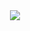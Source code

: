 <div align=center>
<img src="https://i.imgur.com/0O3282d.gif" align=center style=width100% />
</div>
